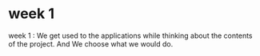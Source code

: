 # week 1

week 1 : We get used to the applications while thinking about the contents of the project.
And We choose what we would do. 
